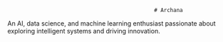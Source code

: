                                                   # Archana
An AI, data science, and machine learning enthusiast passionate about exploring intelligent systems and driving innovation.
